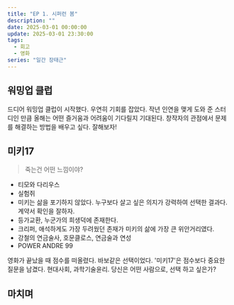 ```yaml
---
title: "EP 1. 시퍼런 봄"
description: ""
date: 2025-03-01 00:00:00
update: 2025-03-01 23:30:00
tags:
  - 회고
  - 영화
series: "일간 장태근" 
---
```


## 워밍업 클럽

드디어 워밍업 클럽이 시작했다. 우연히 기회를 잡았다. 작년 인연을 맺게 도와 준 스터디인 만큼 올해는 어떤 즐거움과 어려움이 기다릴지 기대된다.
창작자의 관점에서 문제를 해결하는 방법을 배우고 싶다. 잘해보자!

## 미키17

> 죽는건 어떤 느낌이야?

- 티모와 다리우스
- 실험쥐
- 미키는 삶을 포기하지 않았다. 누구보다 살고 싶은 의지가 강력하여 선택한 결과다. 계약서 확인을 잘하자.
- 등가교환, 누군가의 희생덕에 존재한다.
- 크리퍼, 애석하게도 가장 두려웠던 존재가 미키의 삶에 가장 큰 위안거리였다.
- 강철의 연금술사, 호문클로스, 연금술과 연성
- POWER ANDRE 99

영화가 끝났을 때 점수를 떠올렸다. 바보같은 선택이었다. '미키17'은 점수보다 중요한 질문을 남겼다. 현대사회, 과학기술윤리.
당신은 어떤 사람으로, 선택 하고 싶은가?

## 마치며